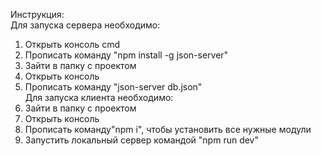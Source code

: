 Инструкция:<br />
Для запуска сервера необходимо:<br />
1. Открыть консоль cmd<br />
2. Прописать команду "npm install -g json-server"<br />
3. Зайти в папку с проектом <br />
4. Открыть консоль<br />
5. Прописать команду "json-server db.json"<br />
Для запуска клиента необходимо:<br />
1. Зайти в папку с проектом <br />
2. Открыть консоль<br />
3. Прописать команду"npm i", чтобы установить все нужные модули<br />
4. Запустить локальный сервер командой "npm run dev"

